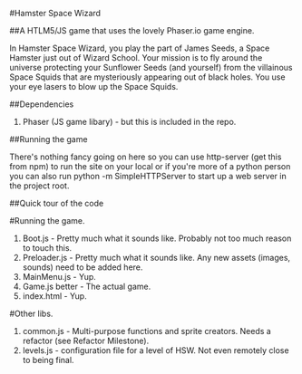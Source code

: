 #Hamster Space Wizard

##A HTLM5/JS game that uses the lovely Phaser.io game engine.  

In Hamster Space Wizard, you play the part of James Seeds, a Space Hamster just out of Wizard School.  Your mission is to fly around the universe protecting your Sunflower Seeds (and yourself) from the villainous Space Squids that are mysteriously appearing out of black holes.  You use your eye lasers to blow up the Space Squids.

##Dependencies

1.  Phaser (JS game libary) - but this is included in the repo.

##Running the game

There's nothing fancy going on here so you can use http-server (get this from npm) to run the site on your local or if you're more of a python person you can also run python -m SimpleHTTPServer to start up a web server in the project root.

##Quick tour of the code

#Running the game.
1.  Boot.js	- Pretty much what it sounds like.  Probably not too much reason to touch this.
2.  Preloader.js - Pretty much what it sounds like.  Any new assets (images, sounds) need to be added here.
3.  MainMenu.js	- Yup.  
4.  Game.js	better - The actual game.
5.  index.html - Yup.

#Other libs.
1.  common.js	- Multi-purpose functions and sprite creators.  Needs a refactor (see Refactor Milestone).
2.  levels.js	- configuration file for a level of HSW.  Not even remotely close to being final.
